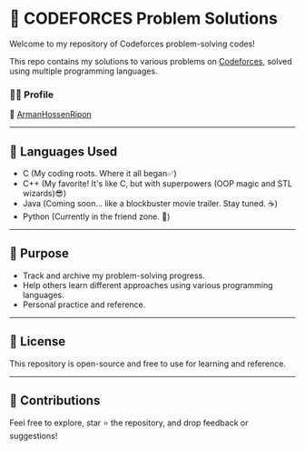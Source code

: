 # 🚀 CODEFORCES Problem Solutions

Welcome to my repository of Codeforces problem-solving codes!

This repo contains my solutions to various problems on [Codeforces](https://codeforces.com/), solved using multiple programming languages.

### 👨‍💻 Profile  
🔗 [ArmanHossenRipon](https://codeforces.com/profile/ArmanHossenRipon)

---

## 🧠 Languages Used
- C (My coding roots. Where it all began✅)
- C++ (My favorite! It's like C, but with superpowers (OOP magic and STL wizards)😎)
- Java (Coming soon... like a blockbuster movie trailer. Stay tuned. ☕)
- Python (Currently in the friend zone. 🐍)

---

## 📌 Purpose
- Track and archive my problem-solving progress.
- Help others learn different approaches using various programming languages.
- Personal practice and reference.

---

## 📜 License
This repository is open-source and free to use for learning and reference.

---

## 🌟 Contributions
Feel free to explore, star ⭐ the repository, and drop feedback or suggestions!


